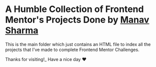 # A Humble Collection of Frontend Mentor's Projects Done by [Manav Sharma](https://github.com/manav-sharma69)

This is the main folder which just contains an HTML file to index all the projects that I've made to complete Frontend Mentor Challenges.

Thanks for visiting!_
Have a nice day ❤️
